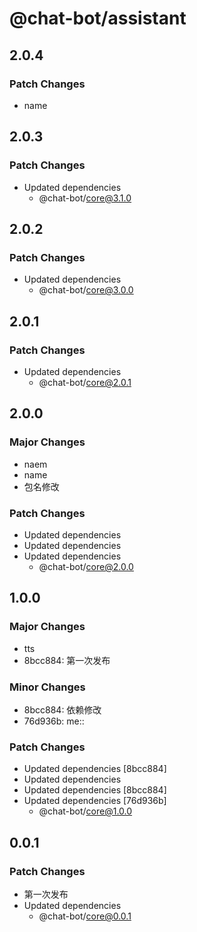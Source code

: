 # @chat-bot/assistant

## 2.0.4

### Patch Changes

- name

## 2.0.3

### Patch Changes

- Updated dependencies
  - @chat-bot/core@3.1.0

## 2.0.2

### Patch Changes

- Updated dependencies
  - @chat-bot/core@3.0.0

## 2.0.1

### Patch Changes

- Updated dependencies
  - @chat-bot/core@2.0.1

## 2.0.0

### Major Changes

- naem
- name
- 包名修改

### Patch Changes

- Updated dependencies
- Updated dependencies
- Updated dependencies
  - @chat-bot/core@2.0.0

## 1.0.0

### Major Changes

- tts
- 8bcc884: 第一次发布

### Minor Changes

- 8bcc884: 依赖修改
- 76d936b: me::

### Patch Changes

- Updated dependencies [8bcc884]
- Updated dependencies
- Updated dependencies [8bcc884]
- Updated dependencies [76d936b]
  - @chat-bot/core@1.0.0

## 0.0.1

### Patch Changes

- 第一次发布
- Updated dependencies
  - @chat-bot/core@0.0.1

